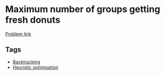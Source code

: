 # Maximum number of groups getting fresh donuts

[Problem link](https://leetcode.com/problems/maximum-number-of-groups-getting-fresh-donuts)

## Tags

* [Backtracking](/README.md#Backtracking)
* [Heuristic optimisation](/README.md#Heuristic_optimisation)
